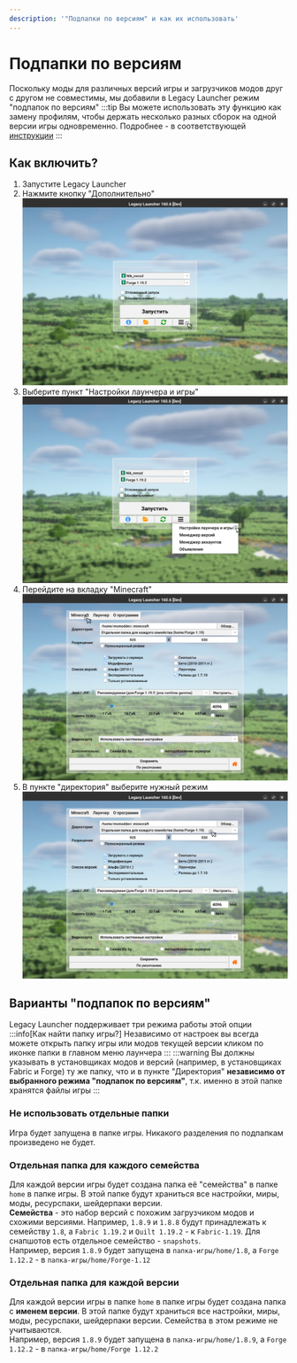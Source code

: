 ```yaml
---
description: '"Подпапки по версиям" и как их использовать'
---
```

# Подпапки по версиям
Поскольку моды для различных версий игры и загрузчиков модов друг с другом не совместимы, мы добавили в Legacy Launcher режим "подпапок по версиям"
:::tip
Вы можете использовать эту функцию как замену профилям, чтобы держать несколько разных сборок на одной версии игры одновременно. Подробнее - в соответствующей [инструкции](../faq/custom-versions)
:::

## Как включить?
1. Запустите Legacy Launcher
2. Нажмите кнопку "Дополнительно"
    ![Выберите кнопку с тремя полосками](./img/subfolders-0.png)
3. Выберите пункт "Настройки лаунчера и игры"
    ![Выберите пункт "Настройки лаунчера и игры"](./img/subfolders-1.png)
4. Перейдите на вкладку "Minecraft"
    ![Перейдите на вкладку "Minecraft"](./img/subfolders-2.png)
5. В пункте "директория" выберите нужный режим
    ![В пункте "директория" выберите нужный режим](./img/subfolders-3.png)

## Варианты "подпапок по версиям"
Legacy Launcher поддерживает три режима работы этой опции
:::info[Как найти папку игры?]
Независимо от настроек вы всегда можете открыть папку игры или модов текущей версии кликом по иконке папки в главном меню лаунчера
:::
:::warning
Вы должны указывать в установщиках модов и версий (например, в установщиках Fabric и Forge) ту же папку, что и в пункте "Директория" **независимо от выбранного режима "подпапок по версиям"**, т.к. именно в этой папке хранятся файлы игры
:::

### Не использовать отдельные папки
Игра будет запущена в папке игры. Никакого разделения по подпапкам произведено не будет.

### Отдельная папка для каждого семейства
Для каждой версии игры будет создана папка её "семейства" в папке `home` в папке игры. В этой папке будут храниться все настройки, миры, моды, ресурспаки, шейдерпаки версии.  
**Семейства** - это набор версий с похожим загрузчиком модов и схожими версиями. Например, `1.8.9` и `1.8.8` будут принадлежать к семейству `1.8`, а `Fabric 1.19.2` и `Quilt 1.19.2` - к `Fabric-1.19`. Для снапшотов есть отдельное семейство - `snapshots`.  
Например, версия `1.8.9` будет запущена в `папка-игры/home/1.8`, а `Forge 1.12.2` - в `папка-игры/home/Forge-1.12`

### Отдельная папка для каждой версии
Для каждой версии игры в папке `home` в папке игры будет создана папка с **именем версии**. В этой папке будут храниться все настройки, миры, моды, ресурспаки, шейдерпаки версии. Семейства в этом режиме не учитываются.  
Например, версия `1.8.9` будет запущена в `папка-игры/home/1.8.9`, а `Forge 1.12.2` - в `папка-игры/home/Forge 1.12.2`